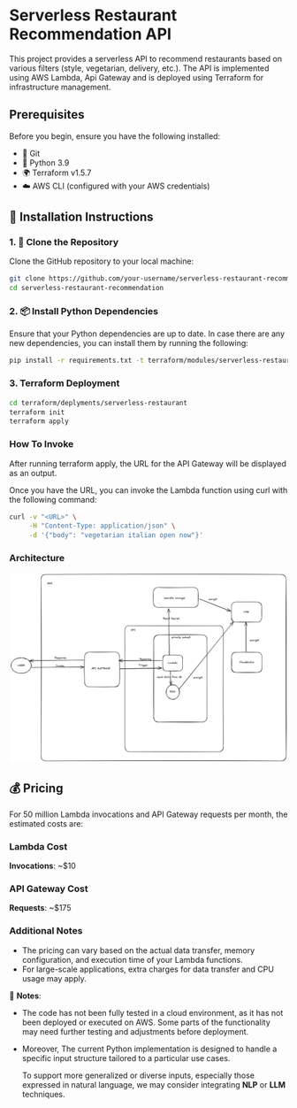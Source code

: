 # Serverless Restaurant Recommendation API

This project provides a serverless API to recommend restaurants based on various filters (style, vegetarian, delivery, etc.).
The API is implemented using AWS Lambda, Api Gateway and is deployed using Terraform for infrastructure management.

## Prerequisites

Before you begin, ensure you have the following installed:

- 🐙 Git  
- 🐍 Python 3.9  
- 🌍 Terraform v1.5.7  
- ☁️ AWS CLI (configured with your AWS credentials)

## 🚀 Installation Instructions

### 1. 🧱 Clone the Repository
Clone the GitHub repository to your local machine:

```bash
git clone https://github.com/your-username/serverless-restaurant-recommendation.git
cd serverless-restaurant-recommendation
```

### 2. 📦 Install Python Dependencies
Ensure that your Python dependencies are up to date.
In case there are any new dependencies, you can install them by running the following:

```bash
pip install -r requirements.txt -t terraform/modules/serverless-restaurant/src
```

### 3. Terraform Deployment
```bash
cd terraform/deplyments/serverless-restaurant
terraform init
terraform apply
```

### How To Invoke

After running terraform apply, the URL for the API Gateway will be displayed as an output.

Once you have the URL, you can invoke the Lambda function using curl with the following command:

```bash
curl -v "<URL>" \
     -H "Content-Type: application/json" \
     -d '{"body": "vegetarian italian open now"}'
```

### Architecture

![Restaurant](images/Restaurant.png)


## 💰 Pricing

For 50 million Lambda invocations and API Gateway requests per month, the estimated costs are:

### Lambda Cost
 **Invocations**: ~$10

### API Gateway Cost 
 **Requests**: ~$175

### Additional Notes
- The pricing can vary based on the actual data transfer, memory configuration, and execution time of your Lambda functions.
- For large-scale applications, extra charges for data transfer and CPU usage may apply.

 🧪 **Notes**:
- The code has not been fully tested in a cloud environment, as it has not been deployed or executed on AWS.
  Some parts of the functionality may need further testing and adjustments before deployment.


- Moreover, The current Python implementation is designed to handle a specific input structure tailored to a particular
  use cases.

  To support more generalized or diverse inputs, especially those expressed in natural language,
  we may consider integrating **NLP** or **LLM** techniques.
